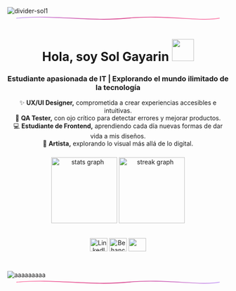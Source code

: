 ![divider-sol1](https://github.com/user-attachments/assets/a6b01224-b904-409e-9ee0-713e6e715ebe)<svg xmlns="http://www.w3.org/2000/svg" width="1200" height="40" viewBox="0 0 1200 40">
  <defs>
    <linearGradient id="grad" x1="0" x2="1" y1="0" y2="0">
      <stop offset="0%" stop-color="#c7a0f7"/>   <!-- lila -->
      <stop offset="50%" stop-color="#d63384"/>  <!-- magenta -->
      <stop offset="100%" stop-color="#ff80ab"/> <!-- rosa -->
    </linearGradient>
  </defs>
  <path d="M50 20
           C250 0, 450 40, 650 20
           C850 0, 1050 40, 1150 20"
        fill="none" stroke="url(#grad)" stroke-width="4" stroke-linecap="round"/>
</svg>


<h1 align="center">Hola, soy Sol Gayarin  <img src="https://media.giphy.com/media/mGcNjsfWAjY5AEZNw6/giphy.gif" width="50"></h1>
<h3 align="center">Estudiante apasionada de IT | Explorando el mundo ilimitado de la tecnología</h3>
<p align="center">
✨ <b>UX/UI Designer,</b> comprometida a crear experiencias accesibles e intuitivas.  </br>
🐞 <b>QA Tester,</b> con ojo crítico para detectar errores y mejorar productos.  </br>
💻 <b>Estudiante de Frontend,</b> aprendiendo cada día nuevas formas de dar vida a mis diseños.  </br>
🎨 <b>Artista,</b> explorando lo visual más allá de lo digital. </br>
</p>


###

<div align="center">
  <img src="https://github-readme-stats.vercel.app/api?username=SolGayarin&hide_title=false&hide_rank=false&show_icons=true&include_all_commits=true&count_private=true&disable_animations=false&theme=dracula&locale=en&hide_border=false&order=1" height="150" alt="stats graph"  />
  <img src="https://streak-stats.demolab.com?user=SolGayarin&locale=en&mode=daily&theme=dracula&hide_border=false&border_radius=5&order=3" height="150" alt="streak graph"  />
</div>
</br>

<p align="center">
<a href="https://www.linkedin.com/in/sol-gayarin/" target="blank"><img align="center" src="https://cdn.jsdelivr.net/npm/simple-icons@3.0.1/icons/linkedin.svg" alt="LinkedIn Sol Gayarin" height="30" width="40" /></a>
<a href="https://www.behance.net/solgayarin" target="blank"><img align="center" src="https://cdn.jsdelivr.net/npm/social-media-icons@0.3.1/icons/behance.svg" alt="Behance Sol Gayarin" height="30" width="40" /></a>
<a href = "mailto: sol.gayarin@gmail.com"><img align="center" src="https://simpleicons.org/icons/gmail.svg" height="30" width="40" /></a>
<!--<a href="https://www.instagram.com/sunxshi_/" target="blank"><img align="center" src="https://cdn.jsdelivr.net/npm/social-media-icons@0.3.1/icons/instagram.svg" alt="Instagram Sol Gayarin" height="30" width="40" /></a>-->

</p>

</br>

![aaaaaaaaa](https://github.com/user-attachments/assets/81997c5a-3883-427b-a0f5-087e1a368e81)
<svg xmlns="http://www.w3.org/2000/svg" width="1200" height="40" viewBox="0 0 1200 40">
  <defs>
    <linearGradient id="gradReversed" x1="0" x2="1" y1="0" y2="0">
      <stop offset="0%" stop-color="#ff80ab"/> <!-- rosa -->
      <stop offset="50%" stop-color="#d63384"/> <!-- magenta -->
      <stop offset="100%" stop-color="#c7a0f7"/> <!-- lila -->
    </linearGradient>
  </defs>
  <path d="M50 20
           C250 0, 450 40, 650 20
           C850 0, 1050 40, 1150 20"
        fill="none" stroke="url(#gradReversed)" stroke-width="4" stroke-linecap="round"/>
</svg>



<!--
- 🔭 I’m currently working on ...
- 🌱 I’m currently learning ...
- 👯 I’m looking to collaborate on ...
- 🤔 I’m looking for help with ...
- 💬 Ask me about ...
- 📫 How to reach me: ...
- 😄 Pronouns: ...
- ⚡ Fun fact: ...
-->
